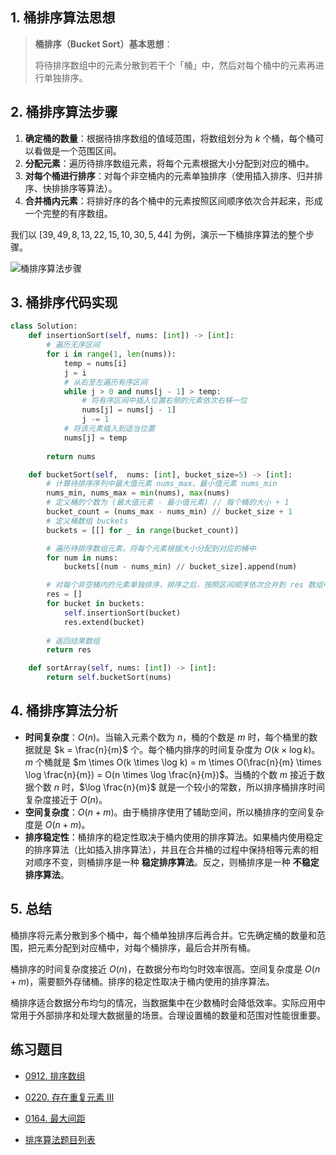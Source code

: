 ## 1. 桶排序算法思想

> **桶排序（Bucket Sort）基本思想**：
>
> 将待排序数组中的元素分散到若干个「桶」中，然后对每个桶中的元素再进行单独排序。

## 2. 桶排序算法步骤

1. **确定桶的数量**：根据待排序数组的值域范围，将数组划分为 $k$ 个桶，每个桶可以看做是一个范围区间。
2. **分配元素**：遍历待排序数组元素，将每个元素根据大小分配到对应的桶中。
3. **对每个桶进行排序**：对每个非空桶内的元素单独排序（使用插入排序、归并排序、快排排序等算法）。
4. **合并桶内元素**：将排好序的各个桶中的元素按照区间顺序依次合并起来，形成一个完整的有序数组。

我们以 $[39, 49, 8, 13, 22, 15, 10, 30, 5, 44]$ 为例，演示一下桶排序算法的整个步骤。

![桶排序算法步骤](https://qcdn.itcharge.cn/images/20230822153701.png)

## 3. 桶排序代码实现

```python
class Solution:
    def insertionSort(self, nums: [int]) -> [int]:
        # 遍历无序区间
        for i in range(1, len(nums)):
            temp = nums[i]
            j = i
            # 从右至左遍历有序区间
            while j > 0 and nums[j - 1] > temp:
                # 将有序区间中插入位置右侧的元素依次右移一位
                nums[j] = nums[j - 1]
                j -= 1
            # 将该元素插入到适当位置
            nums[j] = temp
            
        return nums

    def bucketSort(self,  nums: [int], bucket_size=5) -> [int]:
        # 计算待排序序列中最大值元素 nums_max、最小值元素 nums_min
        nums_min, nums_max = min(nums), max(nums)
        # 定义桶的个数为 (最大值元素 - 最小值元素) // 每个桶的大小 + 1
        bucket_count = (nums_max - nums_min) // bucket_size + 1
        # 定义桶数组 buckets
        buckets = [[] for _ in range(bucket_count)]

        # 遍历待排序数组元素，将每个元素根据大小分配到对应的桶中
        for num in nums:
            buckets[(num - nums_min) // bucket_size].append(num)

        # 对每个非空桶内的元素单独排序，排序之后，按照区间顺序依次合并到 res 数组中
        res = []
        for bucket in buckets:
            self.insertionSort(bucket)
            res.extend(bucket)
        
        # 返回结果数组
        return res

    def sortArray(self, nums: [int]) -> [int]:
        return self.bucketSort(nums)
```

## 4. 桶排序算法分析

- **时间复杂度**：$O(n)$。当输入元素个数为 $n$，桶的个数是 $m$ 时，每个桶里的数据就是 $k = \frac{n}{m}$ 个。每个桶内排序的时间复杂度为 $O(k \times \log k)$。$m$ 个桶就是 $m \times O(k \times \log k) = m \times O(\frac{n}{m} \times \log \frac{n}{m}) = O(n \times \log \frac{n}{m})$。当桶的个数 $m$ 接近于数据个数 $n$ 时，$\log \frac{n}{m}$ 就是一个较小的常数，所以排序桶排序时间复杂度接近于 $O(n)$。
- **空间复杂度**：$O(n + m)$。由于桶排序使用了辅助空间，所以桶排序的空间复杂度是 $O(n + m)$。
- **排序稳定性**：桶排序的稳定性取决于桶内使用的排序算法。如果桶内使用稳定的排序算法（比如插入排序算法），并且在合并桶的过程中保持相等元素的相对顺序不变，则桶排序是一种 **稳定排序算法**。反之，则桶排序是一种 **不稳定排序算法**。

## 5. 总结

桶排序将元素分散到多个桶中，每个桶单独排序后再合并。它先确定桶的数量和范围，把元素分配到对应桶中，对每个桶排序，最后合并所有桶。

桶排序的时间复杂度接近 $O(n)$，在数据分布均匀时效率很高。空间复杂度是 $O(n + m)$，需要额外存储桶。排序的稳定性取决于桶内使用的排序算法。

桶排序适合数据分布均匀的情况，当数据集中在少数桶时会降低效率。实际应用中常用于外部排序和处理大数据量的场景。合理设置桶的数量和范围对性能很重要。

## 练习题目

- [0912. 排序数组](https://github.com/ITCharge/AlgoNote/tree/main/docs/solutions/0900-0999/sort-an-array.md)
- [0220. 存在重复元素 III](https://github.com/ITCharge/AlgoNote/tree/main/docs/solutions/0200-0299/contains-duplicate-iii.md)
- [0164. 最大间距](https://github.com/ITCharge/AlgoNote/tree/main/docs/solutions/0100-0199/maximum-gap.md)

- [排序算法题目列表](https://github.com/ITCharge/AlgoNote/tree/main/docs/00_preface/00_06_categories_list.md#%E6%8E%92%E5%BA%8F%E7%AE%97%E6%B3%95%E9%A2%98%E7%9B%AE)